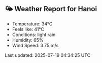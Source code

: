 <!-- WEATHER-START -->
## 🌤 Weather Report for Hanoi

- Temperature: 34°C
- Feels like: 41°C
- Conditions: light rain
- Humidity: 65%
- Wind Speed: 3.75 m/s

Last updated: 2025-07-19 04:34:25 UTC
<!-- WEATHER-END -->
